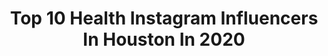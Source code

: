 ---
title: Top 10 Health Instagram Influencers In Houston In 2020
description: >-
  Find top health Instagram influencers in Houston in 2020. Most popular hashtags: #houston #health #covid19 #houstoneats.
platform: Instagram
profiles:
  - username: "adventureswithsoso"
    fullname: >-
      ＳＯＰＨＩＡ • Houston Food Blogger
    location: "United States"
    followers: 3218
    engagement: 852
    commentsToLikes: 0.276426
    id: ck0tx34gnhpje0i19905f4x2v
    verified: false
    hashtags: "#satisfeed, #authentic, #japan, #seabream"
  - username: "damonbmartin"
    fullname: >-
      Transformation Coach
    location: "United States"
    followers: 9182
    engagement: 637
    commentsToLikes: 0.044719
    id: ck8t0fsl6rxbk0j78jd67ld95
    verified: false
    hashtags: "#health, #fitspo, #wealth, #black"
  - username: "palmvisuals"
    fullname: >-
      A Cinematic Film Co.
    location: "United States"
    followers: 6437
    engagement: 759
    commentsToLikes: 0.021647
    id: ck5zvnkh34kna0i14d7njvut6
    verified: false
    hashtags: "#houston, #luxurylife, #alllivesmatter, #videos"
  - username: "mdandersoncancercenter"
    fullname: >-
      MD Anderson Cancer Center
    location: "United States"
    followers: 41267
    engagement: 193
    commentsToLikes: 0.024729
    id: ck14kmuuuqasn0i19i85marna
    verified: true
    hashtags: "#cancerfighter, #stomachcancer, #cancer, #handwashing"
  - username: "culturemaphou"
    fullname: >-
      CultureMap Houston
    location: "United States"
    followers: 72520
    engagement: 47
    commentsToLikes: 0.036079
    id: ck5hlaio1jvcv0i11kbc9sb3q
    verified: false
    hashtags: "#breakingnews, #bartenders, #mobiushouston, #houstontexas"
  - username: "thelilyjang"
    fullname: >-
      Lily Jang
    location: "United States"
    followers: 27434
    engagement: 477
    commentsToLikes: 0.060891
    id: ck6uc55kldkok0j71a8c4b6vl
    verified: true
    hashtags: "#covidkindness, #memorialtakesfr2020, #riveroaks, #openhouse"
  - username: "nitajonez"
    fullname: >-
      PRETTY SAVAGE
    location: "United States"
    followers: 5282
    engagement: 519
    commentsToLikes: 0.117055
    id: ck6uhbtys87m40j71jx8co1uq
    verified: false
    hashtags: "#longbeachfemaleartist, #wednesday, #fitnessgirl, #suge"
  - username: "naturally_natalieeng"
    fullname: >-
      Natalie | Health+Wellness Blog
    location: "United States"
    followers: 5805
    engagement: 1259
    commentsToLikes: 0.298663
    id: ck6tnpg9qab2k0j718opwe65o
    verified: false
    hashtags: "#potion, #snapyourway, #giveawaytime, #probiotics"
  - username: "que_stewart"
    fullname: >-
      Que The Ultrapreneur
    location: "United States"
    followers: 2542
    engagement: 2743
    commentsToLikes: 0.057322
    id: ck8tch0e8zg100j78la9pab8y
    verified: false
    hashtags: "#valentines, #reddress, #justinbieber, #shortsuit"
  - username: "amyachanel"
    fullname: >-
      AMYACHANEL❤️
    location: "United States"
    followers: 6170
    engagement: 2570
    commentsToLikes: 0.030811
    id: ck8swjyv9ecco0j78n5epipc9
    verified: false
    hashtags: "#fashionnova, #ambassador, #stayinside, #novababe"
---